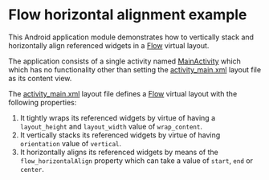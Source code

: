 # Flow horizontal alignment example

This Android application module demonstrates how to vertically stack and horizontally align referenced widgets in a [Flow](https://developer.android.com/reference/androidx/constraintlayout/helper/widget/Flow) virtual layout.

The application consists of a single activity named [MainActivity](src/main/java/com/tazkiyatech/constraintlayout/experiments/MainActivity.kt) which which has no functionality other than setting the [activity_main.xml](src/main/res/layout/activity_main.xml) layout file as its content view.

The [activity_main.xml](src/main/res/layout/activity_main.xml) layout file defines a [Flow](https://developer.android.com/reference/androidx/constraintlayout/helper/widget/Flow) virtual layout with the following properties:

1. It tightly wraps its referenced widgets by virtue of having a `layout_height` and `layout_width` value of `wrap_content`.
2. It vertically stacks its referenced widgets by virtue of having `orientation` value of `vertical`.
3. It horizontally aligns its referenced widgets by means of the `flow_horizontalAlign` property which can take a value of `start`, `end` or `center`.
